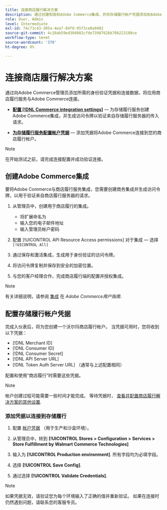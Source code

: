 ```yaml
---
title: 连接商店履行解决方案
description: 通过创建和授权Adobe Commerce集成，并将存储履行帐户凭据添加到Adobe Commerce服务配置，在Adobe Commerce与存储履行解决方案之间建立连接。
role: User, Admin
level: Intermediate
exl-id: 74c71c43-305a-4ea7-84f8-95f3ce0a9482
source-git-commit: 4c10ab59ed304002cfde7398762bb70b223180ce
workflow-type: tm+mt
source-wordcount: '370'
ht-degree: 0%

---
```


# 连接商店履行解决方案

通过向Adobe Commerce管理员添加所需的身份验证凭据和连接数据，将应用商店履行服务与Adobe Commerce连接。

- **[配置 [!DNL Commerce integration settings]](#create-the-commerce-integration)** — 为存储履行服务创建Adobe Commerce集成，并生成访问令牌以验证来自存储履行服务器的传入请求。

- **[为存储履行服务配置帐户凭据](#configure-store-fulfillment-account-credentials)** — 添加凭据将Adobe Commerce连接到您的商店履行帐户。

>[!NOTE]
>
>在开始测试之前，请完成连接配置并成功验证连接。

## 创建Adobe Commerce集成

要将Adobe Commerce与商店履行服务集成，您需要创建商务集成并生成访问令牌，以用于验证来自商店履行服务器的请求。

1. 从管理员中，创建用于商店履行的集成。

   - 将扩展命名为
   - 输入您的电子邮件地址
   - 输入管理员帐户密码

1. 配置 [!UICONTROL API Resource Access permissions] 对于集成 — 选择 `[!UICONTROL All]`

1. 通过保存和激活集成，生成用于身份验证的访问令牌。

1. 将访问令牌复制并保存到安全的加密位置。

1. 与您的客户经理合作，完成商店履行端的配置并授权集成。


>[!NOTE]
>
>有关详细说明，请参阅 [集成](https://docs.magento.com/user-guide/system/integrations.html) 在 _Adobe Commerce用户指南_.

## 配置存储履行帐户凭据

完成入伙表后，将为您创建一个沃尔玛商店履行帐户。 当凭据可用时，您将收到以下凭据：

- [!DNL Merchant ID]
- [!DNL Consumer ID]
- [!DNL Consumer Secret]
- [!DNL API Server URL]
- [!DNL Token Auth Server URL] （通常与上述配置相同）

配置和使用“商店履行”时需要这些凭据。

>[!NOTE]
>
>帐户创建过程可能需要一些时间才能完成。 等待凭据时， [查看并配置商店履行解决方案的其他设置](service-config-settings-overview.md).

### 添加凭据以连接到存储履行

1. 配置 [帐户凭据](enable-general.md) （用于生产和沙盒环境）。

1. 从管理员中，转到 **[!UICONTROL Stores > Configuration > Services > Store Fulfillment by Walmart Commerce Technologies]**

1. 输入为 **[!UICONTROL Production environment]**. 所有字段均为必填字段。

1. 选择 **[!UICONTROL Save Config]**.

1. 通过选择 **[!UICONTROL Validate Credentials]**.

>[!NOTE]
>
>如果凭据无效，请验证您为每个环境输入了正确的值并重新验证。 如果在连接时仍然遇到问题，请联系您的客服专员。
